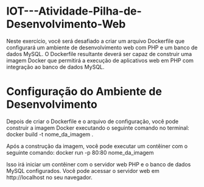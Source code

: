 # IOT---Atividade-Pilha-de-Desenvolvimento-Web
Neste exercício, você será desafiado a criar um arquivo Dockerfile que
configurará um ambiente de desenvolvimento web com PHP e um banco de
dados MySQL. O Dockerfile resultante deverá ser capaz de construir uma
imagem Docker que permitirá a execução de aplicativos web em PHP com
integração ao banco de dados MySQL.

# Configuração do Ambiente de Desenvolvimento

Depois de criar o Dockerfile e o arquivo de configuração,
você pode construir a imagem Docker executando o seguinte comando no terminal: 
docker build -t nome_da_imagem .

Após a construção da imagem, você pode executar um contêiner com o seguinte comando: 
docker run -p 80:80 nome_da_imagem

Isso irá iniciar um contêiner com o servidor web PHP e o banco de dados MySQL configurados. 
Você pode acessar o servidor web em http://localhost no seu navegador.
